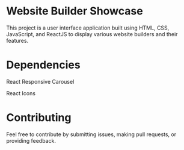 
# Website Builder Showcase

This project is a user interface application built using HTML, CSS, JavaScript, and ReactJS to display various website builders and their features.


# Dependencies

React Responsive Carousel

React Icons

# Contributing
Feel free to contribute by submitting issues, making pull requests, or providing feedback.
